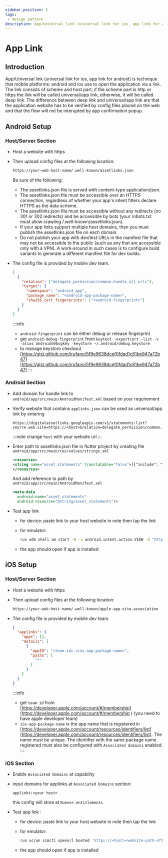 ```yaml
---
sidebar_position: 5
tags: 
 - design pattern
description: App/Universal link (universal link for ios, app link for android) is technique that mobile platforms android and ios use to open the application via a link.
---
```


# App Link

## Introduction

App/Universal link (universal link for ios, app link for android) is technique that mobile platforms: android and ios use to open the application via a link. The link consists of scheme and host part; if the scheme part is http or https the link will be called universal/app link, otherwise, it will be called deep link. The difference between deep link and universal/app link are that the application website has to be verified by config files placed on the web and that the flow will not be interupted by app confirmation popup.


## Android Setup

### Host/Server Section
- Host a website with https 
  
- Then upload config files at the following location:
  ```bash
  https://your-web-host-name/.well-known/assetlinks.json
  ```

  Be sure of the following:
    - The assetlinks.json file is served with content-type application/json.
    - The assetlinks.json file must be accessible over an HTTPS connection, regardless of whether your app's intent filters declare HTTPS as the data scheme.
    - The assetlinks.json file must be accessible without any redirects (no 301 or 302 redirects) and be accessible by bots (your robots.txt must allow crawling /.well-known/assetlinks.json).
    - If your app links support multiple host domains, then you must publish the assetlinks.json file on each domain.
    - Do not publish your app with dev/test URLs in the manifest file that may not be accessible to the public (such as any that are accessible only with a VPN). A work-around in such cases is to configure build variants to generate a different manifest file for dev builds.
  
- The config file is provided by mobile dev team.

  ```json title=assetlinks.json
  [
    {
      "relation": ["delegate_permission/common.handle_all_urls"],
      "target": {
        "namespace": "android_app",
        "package_name": "<android-app-package-name>",
        "sha256_cert_fingerprints": ["<android-fingerprint>"]
      }
    }
  ]
  ```

  :::info
  - `android-fingerprint` can be either debug or release fingerprint
  - get `android-debug-fingerprint` from ```keytool -exportcert -list -v -alias androiddebugkey -keystore ~/.android/debug.keystore```
  - to manage keystore checkout [https://gist.github.com/irufano/5f9e9638dcef0fdad1c81be947a72b47](https://gist.github.com/irufano/5f9e9638dcef0fdad1c81be947a72b47)
  :::

### Android Section

- Add domain for handle link to `android/app/src/main/AndroidManifest.xml` based on your requirement
- Verify website that contains `applinks.json` can be used as universal/app link by entering 
  ```
  https://digitalassetlinks.googleapis.com/v1/statements:list?source.web.site=https://<host>&relation=delegate_permission/common.handle_all_urls
  ```
  :::note
  change `host` with your website url
  :::
- Enter path to assetlinks.json file in flutter project by creating file `android/app/src/main/res/values/strings.xml`
  
  ```xml title=strings.xml
  <resources>
  <string name="asset_statements" translatable="false">[{"include": "https://<host>/.well-known/assetlinks.json"}]</string>
  </resources>
  ```
  
  And add reference to path by `android/app/src/main/AndroidManifest.xml`

  ```xml
  <meta-data
    android:name="asset_statements"
    android:resource="@string/asset_statements"/>
  ```

- Test app link
  - for device: paste link to your host website in note then tap the link
  - for emulator: 
    ```bash
    run adb shell am start -W -a android.intent.action.VIEW -d "https://<host><website-path-after-host(if any)>"
    ```

  - the app should open if app is installed


## iOS Setup

### Host/Server Section
- Host a website with https 
  
- Then upload config files at the following location:
  ```bash
  https://your-web-host-name/.well-known/apple-app-site-association
  ```
  
- The config file is provided by mobile dev team.

  ```json title=apple-app-site-association
  {
    "applinks": {
      "apps": [],
      "details": [
        {
          "appID": "<team-id>.<ios-app-package-name>",
          "paths": [
            "*"
          ]
        }
      ]
    }
  }
  ```

  :::info
  - get `team id` from [https://developer.apple.com/account/#/membership](https://developer.apple.com/account/#/membership  ) (you need to have apple developer team)
  - `ios-app-package-name` is the app name that is registered in [https://developer.apple.com/account/resources/identifiers/list](https://developer.apple.com/account/resources/identifiers/list). The name must be unique. The identifier with the same package name registered must also be configured with `Associated domains` enabled.
  :::

### iOS Section

  - Enable `Associated Domains` at capability
  - input domains for applinks at `Associated Domains` section:
  
    ```
    applinks:<your host>
    ```
    this config will store at `Runner.entitlements`
  - Test app link :
    - for device: paste link to your host website in note then tap the link 
    - for emulator: 
      ```bash
      run xcrun simctl openurl booted 'https://<host><website-path-after-host(if any)>' 
      ```

    - the app should open if app is installed